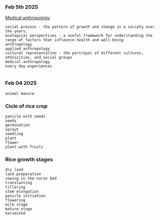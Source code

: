 ### Feb 5th 2025 
[Medical anthropology](https://en.wikipedia.org/wiki/Medical_anthropology)
```
social process - the pattern of growth and change in a society over the years.
ecological perspectives - a useful framework for understanding the range of factors that infleunce health and well-being
anthropology
applied anthropology
cultural representation - the portrayal of different cultures, ethnicities, and social groups
medical anthropology
every day experiences


```


### Feb 04 2025 
```
animal manure
```

### Cicle of rice crop 
```
panicle with seeds
seeds
germination
sprout
seedling
plant
flower
plant with fruits
```


### Rice growth stages
```
dry land
land preparation
sowing in the nurse bed
translanting
tillering
stem elongation
panicle initiation
flowering
milk stage
mature stage
harvested
```
